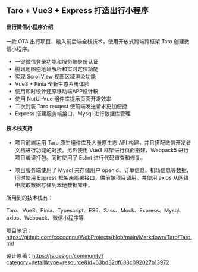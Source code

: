 ## Taro + Vue3 + Express 打造出行小程序



#### 出行微信小程序介绍

一款 OTA 出行项目，融入前后端全栈技术，使用开放式跨端跨框架 Taro 创建微信小程序。

- 一键微信登录功能和服务端身份认证
- 腾讯地图逆地址解析和实时定位功能
- 实现 ScrollView 视图区域渲染功能
- Vue3 + Pinia 全新生态系统体验
- 使用即时设计还原移动端APP设计稿
- 使用 NutUI-Vue 组件库提示页面开发效率
- 二次封装 Taro.reuqest 使前端发送请求更加便捷
- Express 搭建服务端接口，Mysql 进行数据库管理



#### 技术栈支持

- 项目前端运用 Taro 原生组件库及大量原生态 API 构建，并且搭配微信开发者文档进行功能的对接。另外使用 Vue3 框架进行页面搭建，Webpack5 进行项目编译打包。同时使用了 Eslint 进行代码审查和修复。



- 项目服务端使用了 Mysql 来存储用户 openid、订单信息、机场信息等数据，同时使用 Express 框架来部署接口，供前端项目调用。并使用 axios 从网络中爬取数据存储到本地数据库中。



所用到的技术栈有：

Taro、Vue3、Pinia、Typescript、ES6、Sass、Mock、Express、Mysql、axios、Webpack、微信小程序等



项目笔记：https://github.com/cocoonnu/WebProjects/blob/main/Markdown/Taro/Taro.md



设计原稿：https://js.design/community?category=detail&type=resource&id=63bd32df638c092027b13972